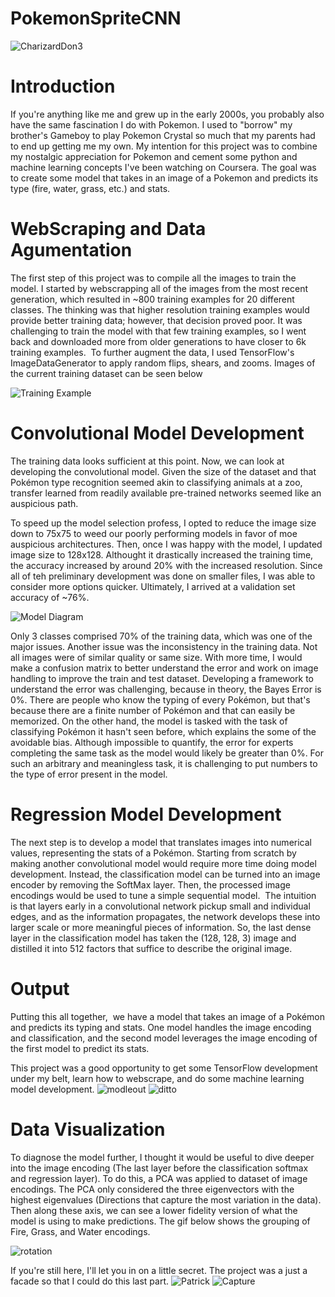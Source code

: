 # PokemonSpriteCNN
![CharizardDon3](https://user-images.githubusercontent.com/17886837/131034019-22477bf3-1513-44c1-af13-b888fbb134c9.PNG)

# Introduction
If you're anything like me and grew up in the early 2000s, you probably also have the same fascination I do with Pokemon. I used to "borrow" my brother's Gameboy to play Pokemon Crystal so much that my parents had to end up getting me my own. My intention for this project was to combine my nostalgic appreciation for Pokemon and cement some python and machine learning concepts I've been watching on Coursera. The goal was to create some model that takes in an image of a Pokemon and predicts its type (fire, water, grass, etc.) and stats.


# WebScraping and Data Agumentation
The first step of this project was to compile all the images to train the model. I started by webscrapping all of the images from the most recent generation, which resulted in ~800 training examples for 20 different classes. The thinking was that higher resolution training examples would provide better training data; however, that decision proved poor. It was challenging to train the model with that few training examples, so I went back and downloaded more from older generations to have closer to 6k training examples.  To further augment the data, I used TensorFlow's ImageDataGenerator to apply random flips, shears, and zooms. Images of the current training dataset can be seen below

![Training Example](https://user-images.githubusercontent.com/17886837/131034676-3ee61758-48de-47db-805c-fe99041cec2d.PNG)

# Convolutional Model Development
The training data looks sufficient at this point. Now, we can look at developing the convolutional model. Given the size of the dataset and that Pokémon type recognition seemed akin to classifying animals at a zoo, transfer learned from readily available pre-trained networks seemed like an auspicious path.

To speed up the model selection profess, I opted to reduce the image size down to 75x75 to weed our poorly performing models in favor of moe auspicious architectures. Then, once I was happy with the model, I updated image size to 128x128. Althought it drastically increased the training time, the accuracy increased by around 20% with the increased resolution. Since all of teh preliminary development was done on smaller files, I was able to consider more options quicker. Ultimately, I arrived at a validation set accuracy of ~76%.

![Model Diagram](https://user-images.githubusercontent.com/17886837/126919949-b3263b0c-d084-4b9a-a0ec-60efa14ada21.PNG)


Only 3 classes comprised 70% of the training data, which was one of the major issues. Another issue was the inconsistency in the training data. Not all images were of similar quality or same size. With more time, I would make a confusion matrix to better understand the error and work on image handling to improve the train and test dataset. Developing a framework to understand the error was challenging, because in theory, the Bayes Error is 0%. There are people who know the typing of every Pokémon, but that's because there are a finite number of Pokémon and that can easily be memorized. On the other hand, the model is tasked with the task of classifying Pokémon it hasn't seen before, which explains the some of the avoidable bias. Although impossible to quantify, the error for experts completing the same task as the model would likely be greater than 0%. For such an arbitrary and meaningless task, it is challenging to put numbers to the type of error present in the model.


# Regression Model Development
The next step is to develop a model that translates images into numerical values, representing the stats of a Pokémon. Starting from scratch by making another convolutional model would require more time doing model development. Instead, the classification model can be turned into an image encoder by removing the SoftMax layer. Then, the processed image encodings would be used to tune a simple sequential model.  The intuition is that layers early in a convolutional network pickup small and individual edges, and as the information propagates, the network develops these into larger scale or more meaningful pieces of information. So, the last dense layer in the classification model has taken the (128, 128, 3) image and distilled it into 512 factors that suffice to describe the original image.


# Output
Putting this all together,  we have a model that takes an image of a Pokémon and predicts its typing and stats. One model handles the image encoding and classification, and the second model leverages the image encoding of the first model to predict its stats.

This project was a good opportunity to get some TensorFlow development under my belt, learn how to webscrape, and do some machine learning model development.
![modleout](https://user-images.githubusercontent.com/17886837/126919976-8c40c498-cd0c-4513-befc-0ef93206179a.PNG)
![ditto](https://user-images.githubusercontent.com/17886837/126919988-ffdfbd56-de3f-4030-a33b-42154c35ead6.PNG)

# Data Visualization
To diagnose the model further, I thought it would be useful to dive deeper into the image encoding (The last layer before the classification softmax and regression layer). To do this, a PCA was applied to dataset of image encodings. The PCA only considered the three eigenvectors with the highest eigenvalues (Directions that capture the most variation in the data). Then along these axis, we can see a lower fidelity version of what the model is using to make predictions. The gif below shows the grouping of Fire, Grass, and Water encodings.

![rotation](https://user-images.githubusercontent.com/17886837/131039115-17799fce-3c6e-4f54-b875-9d89c9817ec8.gif)

If you're still here, I'll let you in on a little secret. The project was a just a facade so that I could do this last part.
![Patrick](https://user-images.githubusercontent.com/17886837/131034202-bc436e3e-f01b-482c-bf7c-5b0354de146a.JPEG)
![Capture](https://user-images.githubusercontent.com/17886837/131034526-0b32e685-def3-4e91-a9b1-6089c8a44394.PNG)
